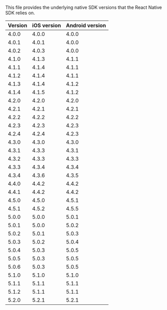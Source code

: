 This file provides the underlying native SDK versions that the React Native SDK relies on.

| Version   | iOS version | Android version |
|-----------|-------------|-----------------|
| 4.0.0     | 4.0.0       | 4.0.0           |
| 4.0.1     | 4.0.1       | 4.0.0           |
| 4.0.2     | 4.0.3       | 4.0.0           |
| 4.1.0     | 4.1.3       | 4.1.1           |
| 4.1.1     | 4.1.4       | 4.1.1           |
| 4.1.2     | 4.1.4       | 4.1.1           |
| 4.1.3     | 4.1.4       | 4.1.2           |
| 4.1.4     | 4.1.5       | 4.1.2           |
| 4.2.0     | 4.2.0       | 4.2.0           |
| 4.2.1     | 4.2.1       | 4.2.1           |
| 4.2.2     | 4.2.2       | 4.2.2           |
| 4.2.3     | 4.2.3       | 4.2.3           |
| 4.2.4     | 4.2.4       | 4.2.3           |
| 4.3.0     | 4.3.0       | 4.3.0           |
| 4.3.1     | 4.3.3       | 4.3.1           |
| 4.3.2     | 4.3.3       | 4.3.3           |
| 4.3.3     | 4.3.4       | 4.3.4           |
| 4.3.4     | 4.3.6       | 4.3.5           |
| 4.4.0     | 4.4.2       | 4.4.2           |
| 4.4.1     | 4.4.2       | 4.4.2           |
| 4.5.0     | 4.5.0       | 4.5.1           |
| 4.5.1     | 4.5.2       | 4.5.5           |
| 5.0.0     | 5.0.0       | 5.0.1           |
| 5.0.1     | 5.0.0       | 5.0.2           |
| 5.0.2     | 5.0.1       | 5.0.3           |
| 5.0.3     | 5.0.2       | 5.0.4           |
| 5.0.4     | 5.0.3       | 5.0.5           |
| 5.0.5     | 5.0.3       | 5.0.5           |
| 5.0.6     | 5.0.3       | 5.0.5           |
| 5.1.0     | 5.1.0       | 5.1.0           |
| 5.1.1     | 5.1.1       | 5.1.1           |
| 5.1.2     | 5.1.1       | 5.1.1           |
| 5.2.0     | 5.2.1       | 5.2.1           |